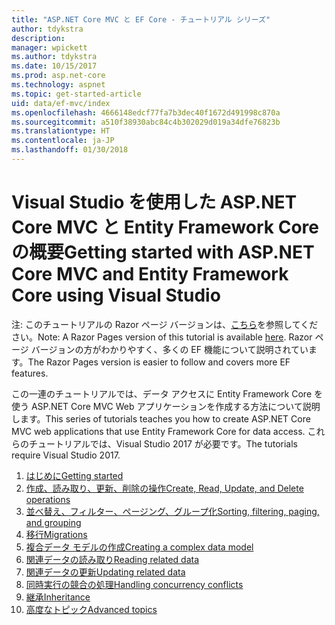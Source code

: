 ```yaml
---
title: "ASP.NET Core MVC と EF Core - チュートリアル シリーズ"
author: tdykstra
description: 
manager: wpickett
ms.author: tdykstra
ms.date: 10/15/2017
ms.prod: asp.net-core
ms.technology: aspnet
ms.topic: get-started-article
uid: data/ef-mvc/index
ms.openlocfilehash: 4666148edcf77fa7b3dec40f1672d491998c870a
ms.sourcegitcommit: a510f38930abc84c4b302029d019a34dfe76823b
ms.translationtype: HT
ms.contentlocale: ja-JP
ms.lasthandoff: 01/30/2018
---
```

# <a name="getting-started-with-aspnet-core-mvc-and-entity-framework-core-using-visual-studio"></a><span data-ttu-id="44dad-102">Visual Studio を使用した ASP.NET Core MVC と Entity Framework Core の概要</span><span class="sxs-lookup"><span data-stu-id="44dad-102">Getting started with ASP.NET Core MVC and Entity Framework Core using Visual Studio</span></span>

<span data-ttu-id="44dad-103">注: このチュートリアルの Razor ページ バージョンは、[こちら](xref:data/ef-rp/intro)を参照してください。</span><span class="sxs-lookup"><span data-stu-id="44dad-103">Note: A Razor Pages version of this tutorial is available [here](xref:data/ef-rp/intro).</span></span> <span data-ttu-id="44dad-104">Razor ページ バージョンの方がわかりやすく、多くの EF 機能について説明されています。</span><span class="sxs-lookup"><span data-stu-id="44dad-104">The Razor Pages version is easier to follow and covers more EF features.</span></span>

<span data-ttu-id="44dad-105">この一連のチュートリアルでは、データ アクセスに Entity Framework Core を使う ASP.NET Core MVC Web アプリケーションを作成する方法について説明します。</span><span class="sxs-lookup"><span data-stu-id="44dad-105">This series of tutorials teaches you how to create ASP.NET Core MVC web applications that use Entity Framework Core for data access.</span></span> <span data-ttu-id="44dad-106">これらのチュートリアルでは、Visual Studio 2017 が必要です。</span><span class="sxs-lookup"><span data-stu-id="44dad-106">The tutorials require Visual Studio 2017.</span></span>

1. [<span data-ttu-id="44dad-107">はじめに</span><span class="sxs-lookup"><span data-stu-id="44dad-107">Getting started</span></span>](intro.md)
2. [<span data-ttu-id="44dad-108">作成、読み取り、更新、削除の操作</span><span class="sxs-lookup"><span data-stu-id="44dad-108">Create, Read, Update, and Delete operations</span></span>](crud.md)
3. [<span data-ttu-id="44dad-109">並べ替え、フィルター、ページング、グループ化</span><span class="sxs-lookup"><span data-stu-id="44dad-109">Sorting, filtering, paging, and grouping</span></span>](sort-filter-page.md)
4. [<span data-ttu-id="44dad-110">移行</span><span class="sxs-lookup"><span data-stu-id="44dad-110">Migrations</span></span>](migrations.md)
5. [<span data-ttu-id="44dad-111">複合データ モデルの作成</span><span class="sxs-lookup"><span data-stu-id="44dad-111">Creating a complex data model</span></span>](complex-data-model.md)
6. [<span data-ttu-id="44dad-112">関連データの読み取り</span><span class="sxs-lookup"><span data-stu-id="44dad-112">Reading related data</span></span>](read-related-data.md)
7. [<span data-ttu-id="44dad-113">関連データの更新</span><span class="sxs-lookup"><span data-stu-id="44dad-113">Updating related data</span></span>](update-related-data.md)
8. [<span data-ttu-id="44dad-114">同時実行の競合の処理</span><span class="sxs-lookup"><span data-stu-id="44dad-114">Handling concurrency conflicts</span></span>](concurrency.md)
9. [<span data-ttu-id="44dad-115">継承</span><span class="sxs-lookup"><span data-stu-id="44dad-115">Inheritance</span></span>](inheritance.md)
10. [<span data-ttu-id="44dad-116">高度なトピック</span><span class="sxs-lookup"><span data-stu-id="44dad-116">Advanced topics</span></span>](advanced.md)
